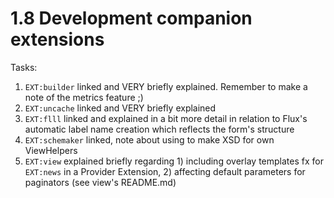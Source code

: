 1.8 Development companion extensions
====================================

Tasks:

1. `EXT:builder` linked and VERY briefly explained. Remember to make a note of the metrics feature ;)
2. `EXT:uncache` linked and VERY briefly explained
3. `EXT:flll` linked and explained in a bit more detail in relation to Flux's automatic label name creation which reflects the form's structure
4. `EXT:schemaker` linked, note about using to make XSD for own ViewHelpers
5. `EXT:view` explained briefly regarding 1) including overlay templates fx for `EXT:news` in a Provider Extension, 2) affecting default parameters for paginators (see view's README.md)
